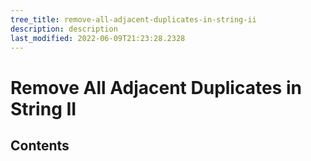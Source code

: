 ```yaml
---
tree_title: remove-all-adjacent-duplicates-in-string-ii
description: description
last_modified: 2022-06-09T21:23:28.2328
---
```


# Remove All Adjacent Duplicates in String II

## Contents

